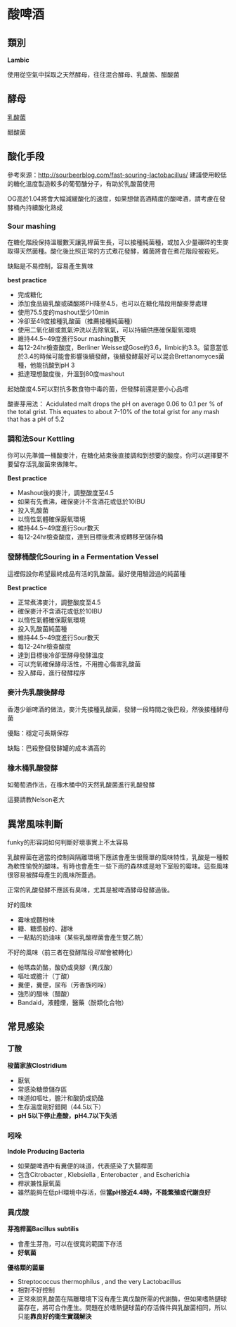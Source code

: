 # 酸啤酒

## 類別

**Lambic**

使用從空氣中採取之天然酵母，往往混合酵母、乳酸菌、醋酸菌

## 酵母

[乳酸菌](乳酸菌.md)

醋酸菌


## 酸化手段
參考來源：<http://sourbeerblog.com/fast-souring-lactobacillus/>
建議使用較低的糖化溫度製造較多的葡萄醣分子，有助於乳酸菌使用

OG高於1.04將會大幅減緩酸化的速度，如果想做高酒精度的酸啤酒，請考慮在發酵桶內持續酸化熟成

### Sour mashing

在糖化階段保持溫暖數天讓乳桿菌生長，可以接種純菌種，或加入少量碾碎的生麥取得天然菌種。酸化後比照正常的方式煮花發酵，雜菌將會在煮花階段被殺死。

缺點是不易控制，容易產生異味

**best practice**

* 完成糖化
* 添加食品級乳酸或磷酸將PH降至4.5，也可以在糖化階段用酸麥芽處理
* 使用75.5度的mashout至少10min
* 冷卻至49度接種乳酸菌（推薦接種純菌種）
* 使用二氧化碳或氮氣沖洗以去除氧氣，可以持續供應確保厭氧環境
* 維持44.5~49度進行Sour mashing數天
* 每12-24hr檢查酸度，Berliner Weisse或Gose約3.6，limbic約3.3。留意當低於3.4的時候可能會影響後續發酵，後續發酵最好可以混合Brettanomyces菌種，他能抗酸到pH 3
* 抵達理想酸度後，升溫到80度mashout

起始酸度4.5可以對抗多數食物中毒的菌，但發酵前還是要小心品嚐

酸麥芽用法：
Acidulated malt drops the pH on average 0.06 to 0.1 per % of the total grist. This equates to about 7-10% of the total grist for any mash that has a pH of 5.2

### 調和法Sour Kettling

你可以先準備一桶酸麥汁，在糖化結束後直接調和到想要的酸度。你可以選擇要不要留存活乳酸菌來做陳年。

**Best practice**

* Mashout後的麥汁，調整酸度至4.5
* 如果有先煮沸，確保麥汁不含酒花或低於10IBU
* 投入乳酸菌
* 以惰性氣體確保厭氧環境
* 維持44.5~49度進行Sour數天
* 每12-24hr檢查酸度，達到目標後煮沸或轉移至儲存桶

### 發酵桶酸化Souring in a Fermentation Vessel

這裡假設你希望最終成品有活的乳酸菌。最好使用驗證過的純菌種

**Best practice**

* 正常煮沸麥汁，調整酸度至4.5
* 確保麥汁不含酒花或低於10IBU
* 以惰性氣體確保厭氧環境
* 投入乳酸菌純菌種
* 維持44.5~49度進行Sour數天
* 每12-24hr檢查酸度
* 達到目標後冷卻至酵母發酵溫度
* 可以充氧確保酵母活性，不用擔心傷害乳酸菌
* 投入酵母，進行發酵程序

### 麥汁先乳酸後酵母

香港少爺啤酒的做法，麥汁先接種乳酸菌，發酵一段時間之後巴殺，然後接種酵母菌

優點：穩定可長期保存

缺點：巴殺整個發酵罐的成本滿高的

### 橡木桶乳酸發酵

如葡萄酒作法，在橡木桶中的天然乳酸菌進行乳酸發酵

這要請教Nelson老大


## 異常風味判斷

funky的形容詞如何判斷好壞事實上不太容易

乳酸桿菌在適當的控制與隔離環境下應該會產生很簡單的風味特性，乳酸是一種較為軟性愉悅的酸味。有時也會產生一些下雨的森林或是地下室般的霉味。這些風味很容易被酵母產生的風味所蓋過。

正常的乳酸發酵不應該有臭味，尤其是被啤酒酵母發酵過後。

好的風味

* 霉味或麵粉味
* 糖、糖漿般的、甜味
* 一點點的奶油味（某些乳酸桿菌會產生雙乙酰）

不好的風味（前三者在發酵階段*可能*會被轉化）

* 帕瑪森奶酪，酸奶或臭腳（異戊酸）
* 嘔吐或膽汁（丁酸）
* 糞便，糞便，尿布（芳香族吲哚）
* 強烈的醋味（醋酸）
* Bandaid，液體煙，醫藥（酚類化合物）

## 常見感染

### 丁酸
**梭菌家族Clostridium**

* 厭氧
* 常感染糖漿儲存區
* 味道如嘔吐，膽汁和酸奶或奶酪
* 生存溫度剛好錯開（44.5以下）
* **pH 5以下停止產酸，pH4.7以下失活**

### 吲哚
**Indole Producing Bacteria**

* 如果酸啤酒中有糞便的味道，代表感染了大腸桿菌
* 包含Citrobacter , Klebsiella , Enterobacter , and Escherichia
* 桿狀兼性厭氧菌
* 雖然能夠在低pH環境中存活，但**當pH接近4.4時，不能繁殖或代謝良好**

### 異戊酸
**芽孢桿菌Bacillus subtilis**

* 會產生芽孢，可以在很寬的範圍下存活
* **好氧菌**

**優格類的菌屬**

* Streptococcus thermophilus , and the very Lactobacillus
* 相對不好控制
* 正常來說乳酸菌在隔離環境下沒有產生異戊酸所需的代謝酶，但如果嗜熱鏈球菌存在，將可合作產生。問題在於嗜熱鏈球菌的存活條件與乳酸菌相同，所以只能**靠良好的衛生實踐解決**

